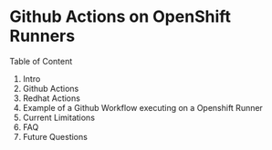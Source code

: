 # Github Actions on OpenShift Runners

Table of Content
1. Intro
2. Github Actions
3. Redhat Actions
4. Example of a Github Workflow executing on a Openshift Runner
5. Current Limitations
6. FAQ
7. Future Questions

